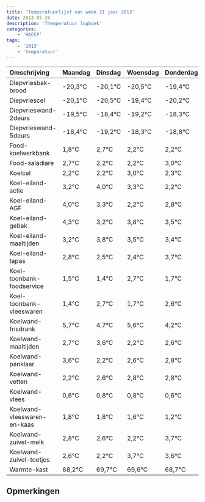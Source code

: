```yaml
---
title: 'Temperatuurlijst van week 21 jaar 2013'
date: 2013-05-26
description: 'Themperatuur logboek'
categories:
    - 'HACCP'
tags:
    - '2013'
    - 'temperatuur'
---
```

|Omschrijving|Maandag|Dinsdag|Woensdag|Donderdag|Vrijdag|Zaterdag|Zondag|
|:---|:---|:---|:---|:---|:---|:---|:---|
|Diepvriesbak-brood|-20,3°C|-20,1°C|-20,5°C|-19,4°C|-20,2°C|-19,3°C|-19,8°C|
|Diepvriescel|-20,1°C|-20,5°C|-19,4°C|-20,2°C|-19,3°C|-19,8°C|-19,8°C|
|Diepvrieswand-2deurs|-19,5°C|-18,4°C|-19,2°C|-18,3°C|-18,8°C|-18,8°C|-18,0°C|
|Diepvrieswand-5deurs|-18,4°C|-19,2°C|-18,3°C|-18,8°C|-18,8°C|-18,0°C|-18,7°C|
|Food-koelwerkbank|1,8°C|2,7°C|2,2°C|2,2°C|3,0°C|2,3°C|1,2°C|
|Food-saladiare|2,7°C|2,2°C|2,2°C|3,0°C|2,3°C|1,2°C|1,8°C|
|Koelcel|2,2°C|2,2°C|3,0°C|2,3°C|1,2°C|1,8°C|1,5°C|
|Koel-eiland-actie|3,2°C|4,0°C|3,3°C|2,2°C|2,8°C|2,5°C|2,4°C|
|Koel-eiland-AGF|4,0°C|3,3°C|2,2°C|2,8°C|2,5°C|2,4°C|3,7°C|
|Koel-eiland-gebak|4,3°C|3,2°C|3,8°C|3,5°C|3,4°C|4,7°C|3,7°C|
|Koel-eiland-maaltijden|3,2°C|3,8°C|3,5°C|3,4°C|4,7°C|3,7°C|4,6°C|
|Koel-eiland-tapas|2,8°C|2,5°C|2,4°C|3,7°C|2,7°C|3,6°C|2,2°C|
|Koel-toonbank-foodservice|1,5°C|1,4°C|2,7°C|1,7°C|2,6°C|1,2°C|1,6°C|
|Koel-toonbank-vleeswaren|1,4°C|2,7°C|1,7°C|2,6°C|1,2°C|1,6°C|1,8°C|
|Koelwand-frisdrank|5,7°C|4,7°C|5,6°C|4,2°C|4,6°C|4,8°C|4,8°C|
|Koelwand-maaltijden|2,7°C|3,6°C|2,2°C|2,6°C|2,8°C|2,8°C|2,6°C|
|Koelwand-panklaar|3,6°C|2,2°C|2,6°C|2,8°C|2,8°C|2,6°C|2,2°C|
|Koelwand-vetten|2,2°C|2,6°C|2,8°C|2,8°C|2,6°C|2,2°C|3,7°C|
|Koelwand-vlees|0,6°C|0,8°C|0,8°C|0,6°C|0,2°C|1,7°C|1,6°C|
|Koelwand-vleeswaren-en-kaas|1,8°C|1,8°C|1,6°C|1,2°C|2,7°C|2,6°C|1,7°C|
|Koelwand-zuivel-melk|2,8°C|2,6°C|2,2°C|3,7°C|3,6°C|2,7°C|3,7°C|
|Koelwand-zuivel-toetjes|2,6°C|2,2°C|3,7°C|3,6°C|2,7°C|3,7°C|2,4°C|
|Warmte-kast|68,2°C|69,7°C|69,6°C|68,7°C|69,7°C|68,4°C|69,0°C|

## Opmerkingen


